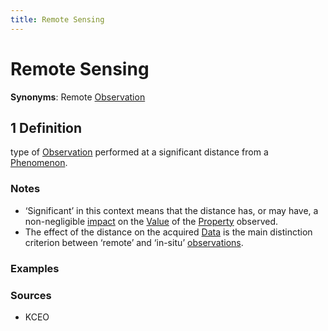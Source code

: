 ```yaml
---
title: Remote Sensing
---
```


# Remote Sensing 

**Synonyms**: Remote [Observation](../observation)

## 1 Definition

type of [Observation](../observation) performed at a significant distance from a [Phenomenon](../phenomenon).

### Notes 
- ‘Significant’ in this context means that the distance has, or may have, a non-negligible [impact](../impact) on the [Value](../value) of the [Property](../property) observed.
- The effect of the distance on the acquired [Data](../data) is the main distinction criterion between ‘remote’ and ‘in-situ’ [observations](../observation).

### Examples 

### Sources
- KCEO
